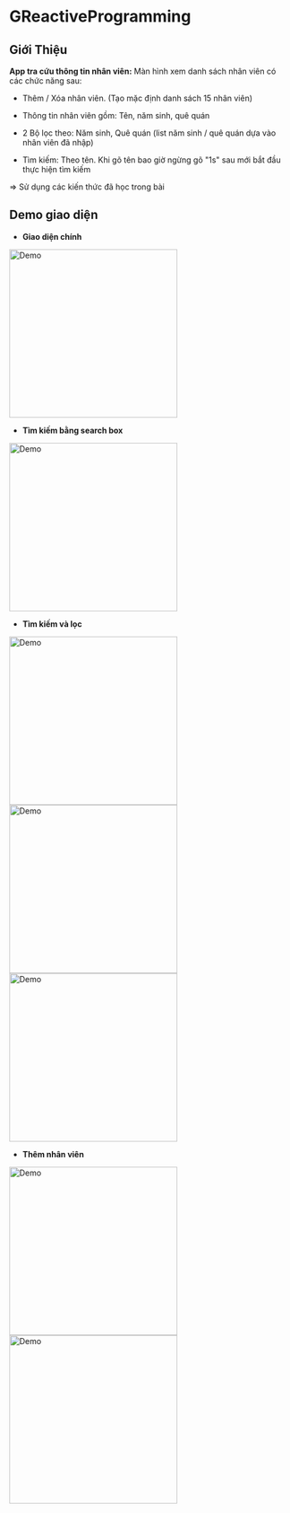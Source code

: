 # GReactiveProgramming

## Giới Thiệu

**App tra cứu thông tin nhân viên:** Màn hình xem danh sách nhân viên có các chức năng sau:
- Thêm / Xóa nhân viên. (Tạo mặc định danh sách 15 nhân viên)
  
- Thông tin nhân viên gồm: Tên, năm sinh, quê quán
  
- 2 Bộ lọc theo: Năm sinh, Quê quán (list năm sinh / quê quán dựa vào nhân viên đã nhập)
  
- Tìm kiếm: Theo tên. Khi gõ tên bao giờ ngừng gõ "1s" sau mới bắt đầu thực hiện tìm kiếm
  
=> Sử dụng các kiến thức đã học trong bài

## Demo giao diện

- **Giao diện chính**
  
<img src="https://github.com/user-attachments/assets/37d4054e-36bf-452e-b33d-9f4988823a3c" width="300" alt="Demo">

- **Tìm kiếm bằng search box**

<img src="https://github.com/user-attachments/assets/90760676-735b-4e76-bd9c-904d111b5086" width="300" alt="Demo">

- **Tìm kiếm và lọc**
  
<img src="https://github.com/user-attachments/assets/0754fba4-fbc9-4660-aef7-a56d49c053af" width="300" alt="Demo">

<img src="https://github.com/user-attachments/assets/fc3b2cb5-349d-472c-9256-a8997e439b7e" width="300" alt="Demo">

<img src="https://github.com/user-attachments/assets/81454e80-9d5e-4597-8238-e3519a81d85a" width="300" alt="Demo">

- **Thêm nhân viên**

<img src="https://github.com/user-attachments/assets/c2fcc76b-8167-4cf7-a695-24f913cc985e" width="300" alt="Demo">
  
<img src="https://github.com/user-attachments/assets/3bcb245f-36e5-464d-a160-a4ac2819cff9" width="300" alt="Demo">
